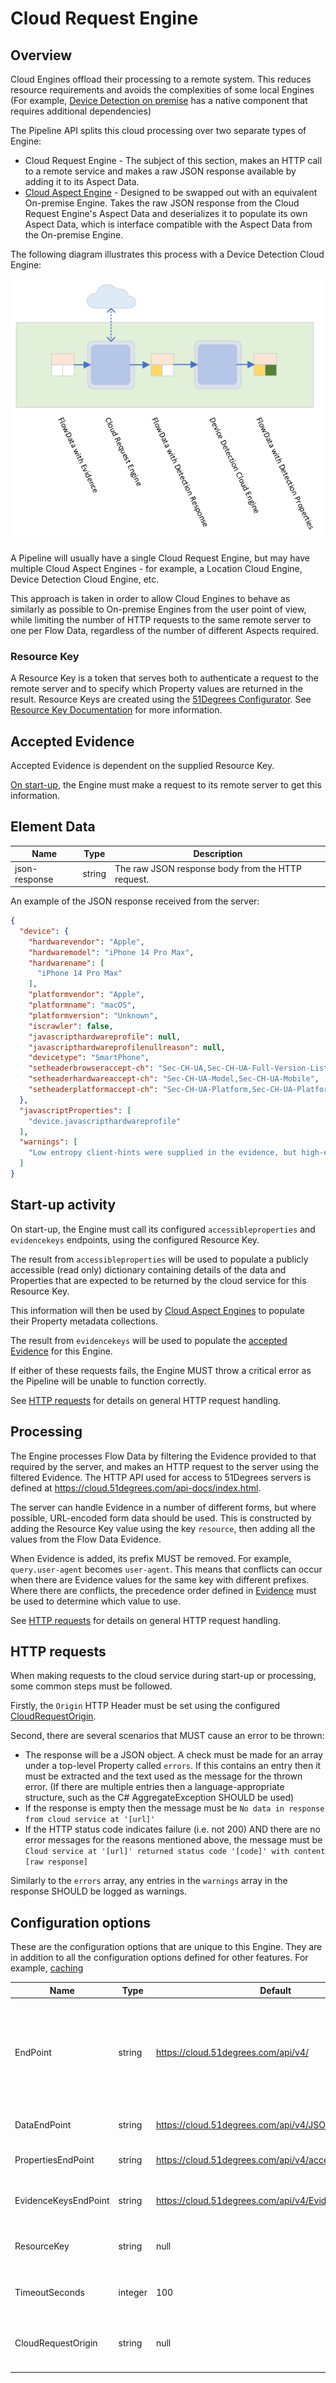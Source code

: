 # Cloud Request Engine

## Overview

Cloud Engines offload their processing to a remote system. This reduces
resource requirements and avoids the complexities of some local
Engines (For example,
[Device Detection on premise](../../device-detection-specification/pipeline-elements/device-detection-on-premise.md)
has a native component that requires additional dependencies)

The Pipeline API splits this cloud processing over two separate types of
Engine:
- Cloud Request Engine - The subject of this section, makes an HTTP
  call to a remote service and makes a raw JSON response available
  by adding it to its Aspect Data.
- [Cloud Aspect Engine](cloud-aspect-engine.md) - Designed to be swapped
  out with an equivalent On-premise Engine. Takes the raw JSON response
  from the Cloud Request Engine's Aspect Data and deserializes it to
  populate its own Aspect Data, which is interface compatible
  with the Aspect Data from the On-premise Engine.

The following diagram illustrates this process with a Device Detection
Cloud Engine:

![Cloud Engine flow](../../../pipeline-specification/images/Device%20Detection%20Cloud%20Engine.png)

A Pipeline will usually have a single Cloud Request Engine, but may have
multiple Cloud Aspect Engines - for example, a Location Cloud Engine,
Device Detection Cloud Engine, etc.

This approach is taken in order to allow Cloud Engines to behave as
similarly as possible to On-premise Engines from the user point of view,
while limiting the number of HTTP requests to the same remote
server to one per Flow Data, regardless
of the number of different Aspects required.

### Resource Key

A Resource Key is a token that serves both to authenticate a request to the
remote server and to specify which Property values are returned in the
result. Resource Keys are created using the
[51Degrees Configurator](https://51degrees.com/documentation/4.4/_concepts__configurator.html).
See [Resource Key Documentation](https://51degrees.com/documentation/4.4/_info__resource_keys.html)
for more information.

## Accepted Evidence

Accepted Evidence is dependent on the supplied Resource Key.

[On start-up](#startup-activity), the Engine must make a request to its
remote server
to get this information.

## Element Data

| **Name**      | **Type** | **Description**                                   |
|---------------|----------|---------------------------------------------------|
| json-response | string   | The raw JSON response body from the HTTP request. |

An example of the JSON response received from the server:

```json
{
  "device": {
    "hardwarevendor": "Apple",
    "hardwaremodel": "iPhone 14 Pro Max",
    "hardwarename": [
      "iPhone 14 Pro Max"
    ],
    "platformvendor": "Apple",
    "platformname": "macOS",
    "platformversion": "Unknown",
    "iscrawler": false,
    "javascripthardwareprofile": null,
    "javascripthardwareprofilenullreason": null,
    "devicetype": "SmartPhone",
    "setheaderbrowseraccept-ch": "Sec-CH-UA,Sec-CH-UA-Full-Version-List,Sec-CH-UA-Mobile,Sec-CH-UA-Platform",
    "setheaderhardwareaccept-ch": "Sec-CH-UA-Model,Sec-CH-UA-Mobile",
    "setheaderplatformaccept-ch": "Sec-CH-UA-Platform,Sec-CH-UA-Platform-Version"
  },
  "javascriptProperties": [
    "device.javascripthardwareprofile"
  ],
  "warnings": [
    "Low entropy client-hints were supplied in the evidence, but high-entropy client-hints were not.\nThis will lead to less accurate results, and indicates that permissions were not set correctly in the original response to the browser.\nFor more info on client-hint permissions, see http://51degrees.me/documentation/4.4/_device_detection__features__user_agent_client_hints.html."
  ]
}
```

## Start-up activity

On start-up, the Engine must call its configured `accessibleproperties`
and `evidencekeys`
endpoints, using the configured Resource Key.

The result from `accessibleproperties` will be used to populate a publicly
accessible (read only) dictionary containing details of the data and
Properties that are expected to be returned by the cloud service for this
Resource Key.

This information will then be used by [Cloud Aspect Engines](cloud-aspect-engine.md)
to populate their Property metadata collections.

The result from `evidencekeys` will be used to populate the
[accepted Evidence](#accepted-evidence) for this Engine.

If either of these requests fails, the Engine MUST throw a critical
error as the Pipeline will be unable to function correctly.

See [HTTP requests](#http-requests) for details on general
HTTP request handling.

## Processing

The Engine processes Flow Data by filtering the Evidence provided to that
required by the server, and makes an HTTP
request to the server using the filtered Evidence. The HTTP API used for access to
51Degrees servers is defined at https://cloud.51degrees.com/api-docs/index.html.

The server can handle Evidence in a number of different forms, but where
possible, URL-encoded form data should be used. This is constructed
by adding the Resource Key value using the key `resource`, then adding
all the values from the Flow Data Evidence.

When Evidence is added, its prefix MUST be removed.
For example, `query.user-agent` becomes `user-agent`.
This means that conflicts can occur when there are Evidence values for the same
key with different prefixes. Where there are conflicts, the precedence order
defined in [Evidence](../features/evidence.md) must be used to
determine which value to use.

See [HTTP requests](#http-requests) for details on general
HTTP request handling.

## HTTP requests

When making requests to the cloud service during start-up or processing, some
common steps must be followed.

Firstly, the `Origin` HTTP Header must be set using the configured
[CloudRequestOrigin](#configuration-options).

Second, there are several scenarios that MUST cause an error to be thrown:

- The response will be a JSON object. A check must be made for an array under a
  top-level Property called `errors`. If this contains an entry then it must be
  extracted and the text
  used as the message for the thrown error. (If there are multiple entries
  then a language-appropriate structure, such as the C# AggregateException
  SHOULD be used)
- If the response is empty then the message must be
  `No data in response from cloud service at '[url]'`
- If the HTTP status code indicates failure (i.e. not 200) AND there are no
  error messages for the reasons mentioned above, the message must be
  `Cloud service at '[url]' returned status code '[code]' with content [raw response]`

Similarly to the `errors` array, any entries in the `warnings` array in the
response SHOULD be logged as warnings.

## Configuration options

These are the configuration options that are unique to this Engine. They
are in addition to all the configuration options defined for other features.
For example,
[caching](../../../pipeline-specification/part2/features/caching.md)

| **Name**             | **Type** | **Default**                                             | **Description**                                                                                                                                                                           |
|----------------------|----------|---------------------------------------------------------|-------------------------------------------------------------------------------------------------------------------------------------------------------------------------------------------|
| EndPoint             | string   | https://cloud.51degrees.com/api/v4/                     | The base URL for the cloud service. This will be suffixed with `json`, `accessibleproperties` or `evidencekeys` to form the complete URLs for the various endpoints called by the Engine. |
| DataEndPoint         | string   | https://cloud.51degrees.com/api/v4/JSON                 | The URL for the cloud service data end point                                                                                                                                              |
| PropertiesEndPoint   | string   | https://cloud.51degrees.com/api/v4/accessibleProperties | The URL for the cloud service properties end point                                                                                                                                        |
| EvidenceKeysEndPoint | string   | https://cloud.51degrees.com/api/v4/Evidencekeys         | The URL for the cloud service evidence keys end point                                                                                                                                     |
| ResourceKey          | string   | null                                                    | The Resource Key to use when making requests to the cloud service                                                                                                                         |
| TimeoutSeconds       | integer  | 100                                                     | The timeout to use when making requests to the cloud service                                                                                                                              |
| CloudRequestOrigin   | string   | null                                                    | The value to set the 'Origin' header to when making requests to the cloud service                                                                                                         |

